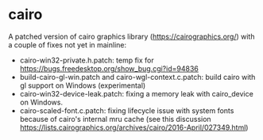 # cairo
A patched version of cairo graphics library (https://cairographics.org/) with a couple of fixes not yet in mainline:
- cairo-win32-private.h.patch: temp fix for https://bugs.freedesktop.org/show_bug.cgi?id=94836
- build-cairo-gl-win.patch and cairo-wgl-context.c.patch: build cairo with gl support on Windows (experimental)
- cairo-win32-device-leak.patch: fixing a memory leak with cairo_device on Windows.
- cairo-scaled-font.c.patch: fixing lifecycle issue with system fonts because of cairo's internal mru cache (see this discussion https://lists.cairographics.org/archives/cairo/2016-April/027349.html)
